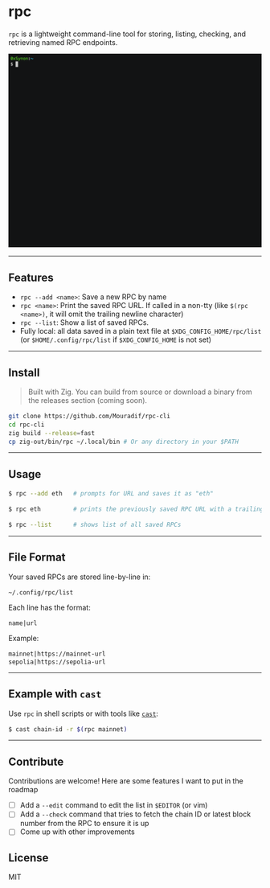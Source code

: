 # rpc

`rpc` is a lightweight command-line tool for storing, listing, checking, and
retrieving named RPC endpoints.

<p align="center">
  <img src="assets/rpc.gif" alt="Demo of rpc CLI" width="600">
</p>

---

## Features

- `rpc --add <name>`: Save a new RPC by name
- `rpc <name>`: Print the saved RPC URL. If called in a non-tty (like `$(rpc <name>)`, it will omit the trailing newline character)
- `rpc --list`: Show a list of saved RPCs.
- Fully local: all data saved in a plain text file at `$XDG_CONFIG_HOME/rpc/list` (or `$HOME/.config/rpc/list` if `$XDG_CONFIG_HOME` is not set)

---

## Install

> Built with Zig. You can build from source or download a binary from the releases section (coming soon).

```sh
git clone https://github.com/Mouradif/rpc-cli
cd rpc-cli
zig build --release=fast
cp zig-out/bin/rpc ~/.local/bin # Or any directory in your $PATH
```

---

## Usage

```sh
$ rpc --add eth   # prompts for URL and saves it as "eth"
```

```sh
$ rpc eth         # prints the previously saved RPC URL with a trailing newline character
```

```sh
$ rpc --list      # shows list of all saved RPCs
```

---

## File Format

Your saved RPCs are stored line-by-line in:

```
~/.config/rpc/list
```

Each line has the format:

```
name|url
```

Example:
```
mainnet|https://mainnet-url
sepolia|https://sepolia-url
```

---

## Example with `cast`

Use `rpc` in shell scripts or with tools like [`cast`](https://getfoundry.sh/cast/overview#cast):

```sh
$ cast chain-id -r $(rpc mainnet)
```

---

## Contribute

Contributions are welcome! Here are some features I want to put in the roadmap

- [ ] Add a `--edit` command to edit the list in `$EDITOR` (or vim)
- [ ] Add a `--check` command that tries to fetch the chain ID or latest block number from the RPC to ensure it is up
- [ ] Come up with other improvements

## License

MIT
